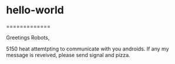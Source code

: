 # hello-world
=============

Greetings Robots, 

5150 heat attemtpting to communicate with you androids.
If any my message is reveived, please send signal and pizza.
